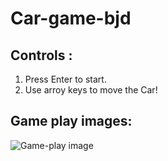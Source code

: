 # Car-game-bjd

## Controls :
1. Press Enter to start.
2. Use arroy keys to move the Car!

## Game play images:
![Game-play image](https://github.com/bjd-2002/car-game/assets/111186404/109a049d-5385-48fa-830f-ee182f6673b7)
